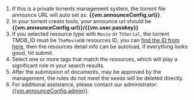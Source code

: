 1. If this is a private torrents management system, the torrent file announce URL will auto set as: __{{vm.announceConfig.url}}__.
1. In your torrent create tools, your announce url should be __{{vm.announceConfig.url}}/{{vm.user.passkey}}__
1. If you selected resource type with `Movie` or `TVSerial`, the torrent TMDB_ID must be `TheMovieDB` resources ID, you can [find the ID
 from here]({{vm.tmdbConfig.tmdbHome}}), then the resources detail info can be autoload, if everything looks good, hit submit.
1. Select one or more tags that match the resources, which will play a significant role in your search results.
1. After the submission of documents, may be approved by the management, the rules do not meet the seeds will be deleted directly.
1. For additional assistance, please contact our administrator: [{{vm.announceConfig.admin}}](mailto:{{vm.announceConfig.admin}}).